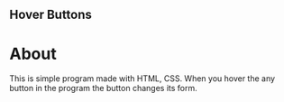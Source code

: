 ## Hover Buttons
# About
This is  simple program made with HTML, CSS. 
When you hover the any button in the program the button changes its form.

